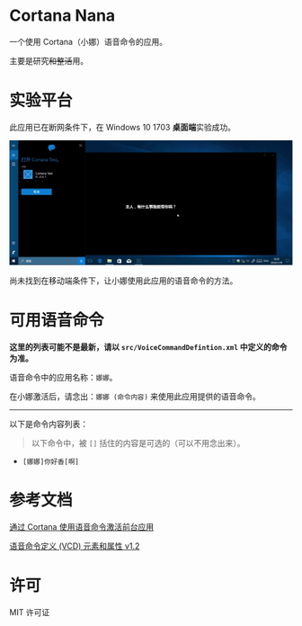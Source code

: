 # Cortana Nana

一个使用 Cortana（小娜）语音命令的应用。

主要是研究~~和整活~~用。

# 实验平台

此应用已在断网条件下，在 Windows 10 1703 **桌面端**实验成功。

![测试图像](./assets/test-screenshot.png)

尚未找到在移动端条件下，让小娜使用此应用的语音命令的方法。

# 可用语音命令

**这里的列表可能不是最新，请以 `src/VoiceCommandDefintion.xml` 中定义的命令为准。**

语音命令中的应用名称：`娜娜`。

在小娜激活后，请念出：`娜娜 (命令内容)` 来使用此应用提供的语音命令。

---

以下是命令内容列表：

> 以下命令中，被 `[]` 括住的内容是可选的（可以不用念出来）。

- `[娜娜]你好香[啊]`

# 参考文档

[通过 Cortana 使用语音命令激活前台应用](https://learn.microsoft.com/windows/apps/design/input/cortana-launch-a-foreground-app-with-voice-commands)

[语音命令定义 (VCD) 元素和属性 v1.2](https://learn.microsoft.com/uwp/schemas/voicecommands/voice-command-elements-and-attributes-1-2)

# 许可

MIT 许可证